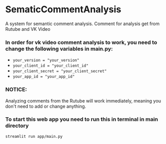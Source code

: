 # SematicCommentAnalysis
A system for semantic comment analysis. Comment for analysis get from Rutube and VK Video


### In order for vk video comment analysis to work, you need to change the following variables in main.py:
- `your_version = "your_version"`
- `your_client_id = "your_client_id"`
- `your_client_secret = "your_client_secret"`
- `your_app_id = "your_app_id"`


### NOTICE: 
Analyzing comments from the Rutube will work immediately, meaning you don't need to add or change anything.


### To start this web app you need to run this in terminal in main directory

```
streamlit run app/main.py
```
